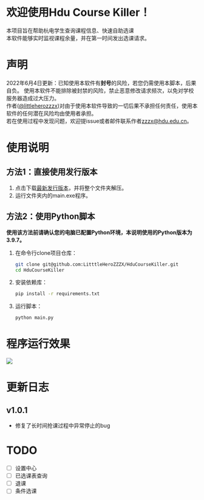 # 欢迎使用Hdu Course Killer！
本项目旨在帮助杭电学生查询课程信息、快速自助选课  
本软件能够实时监视课程余量，并在第一时间发出选课请求。
# 声明
2022年6月4日更新：已知使用本软件有**封号**的风险，若您仍需使用本脚本，后果自负。
使用本软件不能排除被封禁的风险，禁止恶意修改请求频次，以免对学校服务器造成过大压力。  
作者([@littleherozzzx](https://github.com/LitttleHeroZZZX))对由于使用本软件导致的一切后果不承担任何责任，使用本软件的任何潜在风险均由使用者承担。  
若在使用过程中发现问题，欢迎提issue或者邮件联系作者[zzzx@hdu.edu.cn](mailto:zzzx@hdu.edu.cn)。
# 使用说明

## 方法1：直接使用发行版本
1. 点击下载[最新发行版本](https://github.com/LitttleHeroZZZX/HduCourseKiller/releases/download/v1.0.0/HduCourseKiller-1.0.0-win64.zip)，并将整个文件夹解压。
2. 运行文件夹内的main.exe程序。

## 方法2：使用Python脚本
**使用该方法前请确认您的电脑已配置Python环境，本说明使用的Python版本为3.9.7。**  
1. 在命令行clone项目仓库：
   ```bash
   git clone git@github.com:LitttleHeroZZZX/HduCourseKiller.git
   cd HduCourseKiller
   ```
2. 安装依赖库：
   ```bash
   pip install -r requirements.txt
   ```
3. 运行脚本：
   ```bash
   python main.py
   ```
# 程序运行效果
![](docs/demo.gif)


# 更新日志
## v1.0.1
- 修复了长时间抢课过程中异常停止的bug

# TODO
- [ ] 设置中心
- [ ] 已选课表查询
- [ ] 退课
- [ ] 条件选课
